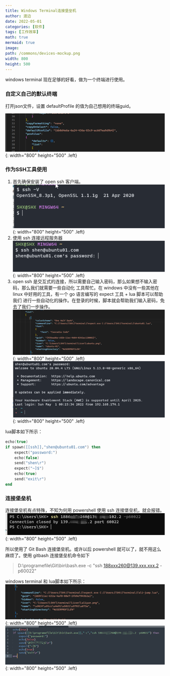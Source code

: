 ```yaml
---
title: Windows Terminal连接堡垒机
author: 渡边
date: 2022-05-01
categories: [软件]
tags: [工作效率]
math: true
mermaid: true
image:
path: /commons/devices-mockup.png
width: 800
height: 500
---
```


windows terminal 现在足够的好看，做为一个终端进行使用。

### 自定义自己的默认终端
打开json文件，设置 defaultProfile 的值为自己想用的终端guid。

![](/assets/img/2022-05-01-window-terminal/34db23c9.png){: width="800" height="500" .left}

### 作为SSH工具使用
1. 首先确保安装了 open ssh 客户端。
![](/assets/img/2022-05-01-window-terminal/639fe00a.png){: width="800" height="500" .left}
2. 使用 ssh 连接远程服务器
![](/assets/img/2022-05-01-window-terminal/ab612bac.png){: width="800" height="500" .left}
3. open ssh 是交互式的连接，所以需要自己输入密码，那么如果想不输入密码，那么我们就需要一些自动化
工具帮忙。在 windows 中没有一些其他在 linux 中好用的工具，有一个 go 语言编写的 expect 工具 + lua 脚本可以帮助我们
进行一些自动化的操作。在登录的时候，脚本就会帮助我们输入密码，免去了我们一步操作。
![](/assets/img/2022-05-01-window-terminal/a93fe6fb.png){: width="800" height="500" .left}
![](/assets/img/2022-05-01-window-terminal/9c09854a.png){: width="800" height="500" .left}

lua脚本如下所示：
```lua
echo(true)
if spawn([[ssh]],"shen@ubuntu01.com") then
    expect("password:")
    echo(false)
    send("shen\r")
    expect("~]$")
    echo(true)
    send("exit\r")
end
```
### 连接堡垒机
连接堡垒机有点特殊，不知为何用 powershell 使用 ssh 连接堡垒机，就会报错。
![](/assets/img/2022-05-01-window-terminal/d4c2d726.png){: width="800" height="500" .left}

所以使用了 Git Bash 连接堡垒机。或许以后 powershell 就可以了，就不用这么麻烦了。使用 gitbash 连接堡垒机命令如下
> D:\programefile\Git\bin\bash.exe -c "ssh 188xxx260@139.xxx.xxx.2 -p60022"

windows terminal 和 lua脚本如下所示：
![](/assets/img/2022-05-01-window-terminal/80efe94f.png){: width="800" height="500" .left}
![](/assets/img/2022-05-01-window-terminal/15822b72.png){: width="800" height="500" .left}
